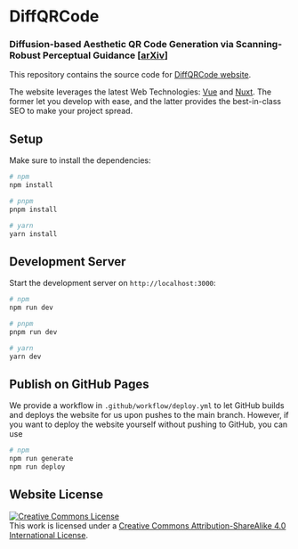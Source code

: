 # DiffQRCode

### Diffusion-based Aesthetic QR Code Generation via Scanning-Robust Perceptual Guidance [[arXiv](https://arxiv.org/abs/2403.15878)]

This repository contains the source code for [DiffQRCode website](https://jwliao1209.github.io/DiffQRCode/).

The website leverages the latest Web Technologies: [Vue](https://vuejs.org) and [Nuxt](https://nuxt.com). The former let you develop with ease, and the latter provides the best-in-class SEO to make your project spread.

## Setup

Make sure to install the dependencies:

```bash
# npm
npm install

# pnpm
pnpm install

# yarn
yarn install
```

## Development Server

Start the development server on `http://localhost:3000`:

```bash
# npm
npm run dev

# pnpm
pnpm run dev

# yarn
yarn dev
```

## Publish on GitHub Pages

We provide a workflow in `.github/workflow/deploy.yml` to let GitHub builds and deploys the website for us upon pushes to the main branch. However, if you want to deploy the website yourself without pushing to GitHub, you can use
```bash
# npm
npm run generate
npm run deploy
```

## Website License
<a rel="license" href="http://creativecommons.org/licenses/by-sa/4.0/"><img alt="Creative Commons License" style="border-width:0" src="https://i.creativecommons.org/l/by-sa/4.0/88x31.png" /></a><br />This work is licensed under a <a rel="license" href="http://creativecommons.org/licenses/by-sa/4.0/">Creative Commons Attribution-ShareAlike 4.0 International License</a>.


